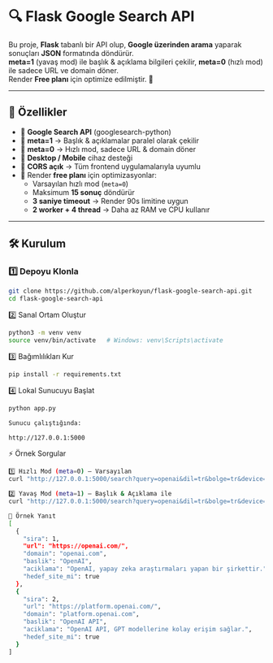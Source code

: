 # 🔍 Flask Google Search API  
Bu proje, **Flask** tabanlı bir API olup, **Google üzerinden arama** yaparak sonuçları **JSON** formatında döndürür.  
**meta=1** (yavaş mod) ile başlık & açıklama bilgileri çekilir, **meta=0** (hızlı mod) ile sadece URL ve domain döner.  
Render **Free planı** için optimize edilmiştir. 🚀  

---

## 📌 Özellikler  
- 🔹 **Google Search API** (googlesearch-python)  
- 🔹 **meta=1** → Başlık & açıklamalar paralel olarak çekilir  
- 🔹 **meta=0** → Hızlı mod, sadece URL & domain döner  
- 🔹 **Desktop / Mobile** cihaz desteği  
- 🔹 **CORS açık** → Tüm frontend uygulamalarıyla uyumlu  
- 🔹 Render **free planı** için optimizasyonlar:  
  - Varsayılan hızlı mod (`meta=0`)  
  - Maksimum **15 sonuç** döndürür  
  - **3 saniye timeout** → Render 90s limitine uygun  
  - **2 worker + 4 thread** → Daha az RAM ve CPU kullanır  

---

## 🛠️ Kurulum  

### 1️⃣ Depoyu Klonla  
```bash
git clone https://github.com/alperkoyun/flask-google-search-api.git
cd flask-google-search-api
```

2️⃣ Sanal Ortam Oluştur
```bash
python3 -m venv venv
source venv/bin/activate   # Windows: venv\Scripts\activate
```

3️⃣ Bağımlılıkları Kur
```bash
pip install -r requirements.txt
```

4️⃣ Lokal Sunucuyu Başlat
```bash
python app.py

Sunucu çalıştığında:

http://127.0.0.1:5000
```

⚡ Örnek Sorgular
```bash
1️⃣ Hızlı Mod (meta=0) — Varsayılan
curl "http://127.0.0.1:5000/search?query=openai&dil=tr&bolge=tr&device=desktop&site_filter=openai.com&meta=0"

2️⃣ Yavaş Mod (meta=1) — Başlık & Açıklama ile
curl "http://127.0.0.1:5000/search?query=openai&dil=tr&bolge=tr&device=desktop&site_filter=openai.com&meta=1"

🧪 Örnek Yanıt
[
  {
    "sira": 1,
    "url": "https://openai.com/",
    "domain": "openai.com",
    "baslik": "OpenAI",
    "aciklama": "OpenAI, yapay zeka araştırmaları yapan bir şirkettir.",
    "hedef_site_mi": true
  },
  {
    "sira": 2,
    "url": "https://platform.openai.com/",
    "domain": "platform.openai.com",
    "baslik": "OpenAI API",
    "aciklama": "OpenAI API, GPT modellerine kolay erişim sağlar.",
    "hedef_site_mi": true
  }
]
```
